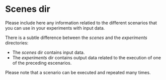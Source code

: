 # Scenes dir

Please include here any information relatied to the different scenarios that you can use in your experiments with input data.

There is a subtle difference between the *scenes* and the *experiments* directories:
* The *scenes* dir contains input data.
* The *experiments* dir contains output data related to the execution of one of the preceding escenarios.

Please note that a scenario can be executed and repeated many times.

